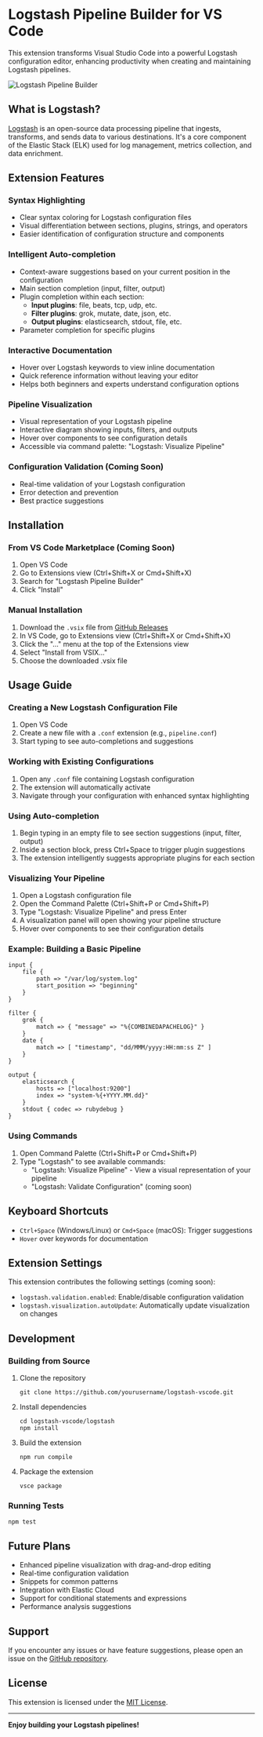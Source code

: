 # Logstash Pipeline Builder for VS Code

This extension transforms Visual Studio Code into a powerful Logstash configuration editor, enhancing productivity when creating and maintaining Logstash pipelines.

![Logstash Pipeline Builder](https://raw.githubusercontent.com/elastic/example-images/main/logstash-logo.png)

## What is Logstash?

[Logstash](https://www.elastic.co/logstash/) is an open-source data processing pipeline that ingests, transforms, and sends data to various destinations. It's a core component of the Elastic Stack (ELK) used for log management, metrics collection, and data enrichment.

## Extension Features

### Syntax Highlighting
- Clear syntax coloring for Logstash configuration files
- Visual differentiation between sections, plugins, strings, and operators
- Easier identification of configuration structure and components

### Intelligent Auto-completion
- Context-aware suggestions based on your current position in the configuration
- Main section completion (input, filter, output)
- Plugin completion within each section:
  - **Input plugins**: file, beats, tcp, udp, etc.
  - **Filter plugins**: grok, mutate, date, json, etc.
  - **Output plugins**: elasticsearch, stdout, file, etc.
- Parameter completion for specific plugins

### Interactive Documentation
- Hover over Logstash keywords to view inline documentation
- Quick reference information without leaving your editor
- Helps both beginners and experts understand configuration options

### Pipeline Visualization
- Visual representation of your Logstash pipeline
- Interactive diagram showing inputs, filters, and outputs
- Hover over components to see configuration details
- Accessible via command palette: "Logstash: Visualize Pipeline"

### Configuration Validation (Coming Soon)
- Real-time validation of your Logstash configuration
- Error detection and prevention
- Best practice suggestions

## Installation

### From VS Code Marketplace (Coming Soon)
1. Open VS Code
2. Go to Extensions view (Ctrl+Shift+X or Cmd+Shift+X)
3. Search for "Logstash Pipeline Builder"
4. Click "Install"

### Manual Installation
1. Download the `.vsix` file from [GitHub Releases](https://github.com/yourusername/logstash-vscode/releases)
2. In VS Code, go to Extensions view (Ctrl+Shift+X or Cmd+Shift+X)
3. Click the "..." menu at the top of the Extensions view
4. Select "Install from VSIX..."
5. Choose the downloaded .vsix file

## Usage Guide

### Creating a New Logstash Configuration File
1. Open VS Code
2. Create a new file with a `.conf` extension (e.g., `pipeline.conf`)
3. Start typing to see auto-completions and suggestions

### Working with Existing Configurations
1. Open any `.conf` file containing Logstash configuration
2. The extension will automatically activate
3. Navigate through your configuration with enhanced syntax highlighting

### Using Auto-completion
1. Begin typing in an empty file to see section suggestions (input, filter, output)
2. Inside a section block, press Ctrl+Space to trigger plugin suggestions
3. The extension intelligently suggests appropriate plugins for each section

### Visualizing Your Pipeline
1. Open a Logstash configuration file
2. Open the Command Palette (Ctrl+Shift+P or Cmd+Shift+P)
3. Type "Logstash: Visualize Pipeline" and press Enter
4. A visualization panel will open showing your pipeline structure
5. Hover over components to see their configuration details

### Example: Building a Basic Pipeline
```
input {
    file {
        path => "/var/log/system.log"
        start_position => "beginning"
    }
}

filter {
    grok {
        match => { "message" => "%{COMBINEDAPACHELOG}" }
    }
    date {
        match => [ "timestamp", "dd/MMM/yyyy:HH:mm:ss Z" ]
    }
}

output {
    elasticsearch {
        hosts => ["localhost:9200"]
        index => "system-%{+YYYY.MM.dd}"
    }
    stdout { codec => rubydebug }
}
```

### Using Commands
1. Open Command Palette (Ctrl+Shift+P or Cmd+Shift+P)
2. Type "Logstash" to see available commands:
   - "Logstash: Visualize Pipeline" - View a visual representation of your pipeline
   - "Logstash: Validate Configuration" (coming soon)

## Keyboard Shortcuts
- `Ctrl+Space` (Windows/Linux) or `Cmd+Space` (macOS): Trigger suggestions
- `Hover` over keywords for documentation

## Extension Settings
This extension contributes the following settings (coming soon):
* `logstash.validation.enabled`: Enable/disable configuration validation
* `logstash.visualization.autoUpdate`: Automatically update visualization on changes

## Development

### Building from Source
1. Clone the repository
   ```
   git clone https://github.com/yourusername/logstash-vscode.git
   ```
2. Install dependencies
   ```
   cd logstash-vscode/logstash
   npm install
   ```
3. Build the extension
   ```
   npm run compile
   ```
4. Package the extension
   ```
   vsce package
   ```

### Running Tests
```
npm test
```

## Future Plans
- Enhanced pipeline visualization with drag-and-drop editing
- Real-time configuration validation
- Snippets for common patterns
- Integration with Elastic Cloud
- Support for conditional statements and expressions
- Performance analysis suggestions

## Support

If you encounter any issues or have feature suggestions, please open an issue on the [GitHub repository](https://github.com/yourusername/logstash-vscode/issues).

## License

This extension is licensed under the [MIT License](LICENSE).

---

**Enjoy building your Logstash pipelines!** 